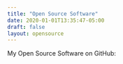 ```yaml
---
title: "Open Source Software"
date: 2020-01-01T13:35:47-05:00
draft: false
layout: opensource
---
```

My Open Source Software on GitHub: